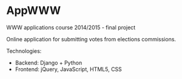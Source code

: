 # AppWWW

WWW applications course 2014/2015 - final project

Online application for submitting votes from elections commissions.

Technologies:
- Backend: Django + Python
- Frontend: jQuery, JavaScript, HTML5, CSS
